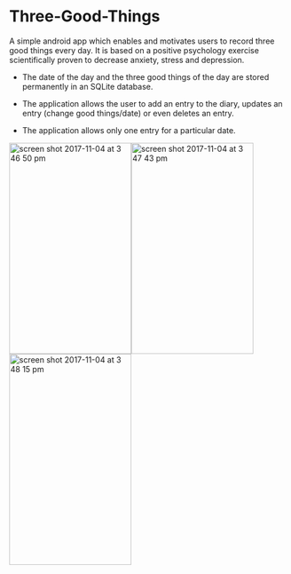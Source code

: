 # Three-Good-Things

A simple android app which enables and motivates users to record three good things every day. It is based on a positive psychology exercise scientifically proven to decrease anxiety, stress and depression.

* The date of the day and the three good things of the day are stored permanently in an SQLite database.

* The application allows the user to add an entry to the diary, updates an entry (change good things/date) or even deletes an entry.

* The application allows only one entry for a particular date.

<img width="220" height= "380" alt="screen shot 2017-11-04 at 3 46 50 pm" src="https://user-images.githubusercontent.com/16197563/32406193-74bec7ba-c17c-11e7-884d-31e9d0782fd1.png" ><img width="220" height= "380" alt="screen shot 2017-11-04 at 3 47 43 pm" src="https://user-images.githubusercontent.com/16197563/32406194-75c41e8a-c17c-11e7-9059-9fcee346d654.png"><img width="220" height= "380" alt="screen shot 2017-11-04 at 3 48 15 pm" src="https://user-images.githubusercontent.com/16197563/32406195-776ccbce-c17c-11e7-9f20-0c46115b7c92.png">
